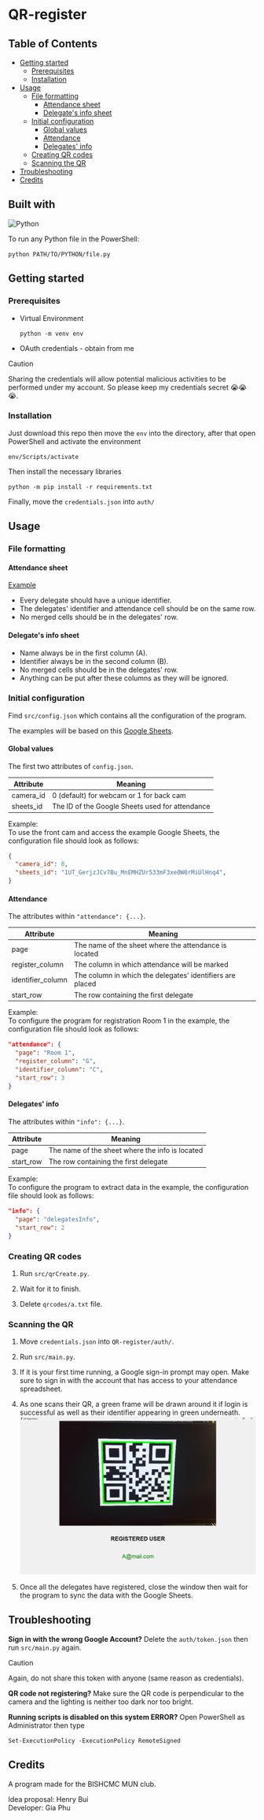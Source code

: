 # QR-register<!-- omit from toc -->

## Table of Contents<!-- omit from toc -->

- [Getting started](#getting-started)
  - [Prerequisites](#prerequisites)
  - [Installation](#installation)
- [Usage](#usage)
  - [File formatting](#file-formatting)
    - [Attendance sheet](#attendance-sheet)
    - [Delegate's info sheet](#delegates-info-sheet)
  - [Initial configuration](#initial-configuration)
    - [Global values](#global-values)
    - [Attendance](#attendance)
    - [Delegates' info](#delegates-info)
  - [Creating QR codes](#creating-qr-codes)
  - [Scanning the QR](#scanning-the-qr)
- [Troubleshooting](#troubleshooting)
- [Credits](#credits)

## Built with<!-- omit from toc -->

![Python](https://img.shields.io/badge/python-3670A0?style=for-the-badge&logo=python&logoColor=ffdd54)  

To run any Python file in the PowerShell:

```shell
python PATH/TO/PYTHON/file.py
```

## Getting started

### Prerequisites

- Virtual Environment
  
  ```shell
  python -m venv env
  ```

- OAuth credentials - obtain from me

> [!CAUTION]  
> Sharing the credentials will allow potential malicious activities to be performed under my account. So please keep my credentials secret :sob::sob::sob:.

### Installation

Just download this repo then move the `env` into the directory, after that open PowerShell and activate the environment

```shell
env/Scripts/activate
```

Then install the necessary libraries

```shell
python -m pip install -r requirements.txt
```

Finally, move the `credentials.json` into `auth/`

## Usage

### File formatting

#### Attendance sheet

[Example](https://docs.google.com/spreadsheets/d/1UT_GerjzJCv7Bu_MnEMHZUr533mF3xe0W0rMiUlHnq4/edit#gid=650366501)

- Every delegate should have a unique identifier.
- The delegates' identifier and attendance cell should be on the same row.
- No merged cells should be in the delegates' row.

#### Delegate's info sheet

- Name always be in the first column (A).
- Identifier always be in the second column (B).
- No merged cells should be in the delegates' row.
- Anything can be put after these columns as they will be ignored.

### Initial configuration

Find `src/config.json` which contains all the configuration of the program.  

The examples will be based on this [Google Sheets](https://docs.google.com/spreadsheets/d/1UT_GerjzJCv7Bu_MnEMHZUr533mF3xe0W0rMiUlHnq4/edit#gid=0).

#### Global values

The first two attributes of `config.json`.

| Attribute         | Meaning                                                  |
|-------------------|----------------------------------------------------------|
| camera_id         | 0 (default) for webcam or 1 for back cam                 |
| sheets_id         | The ID of the Google Sheets used for attendance          |

Example:  
To use the front cam and access the example Google Sheets, the configuration file should look as follows:

```json
{
  "camera_id": 0,
  "sheets_id": "1UT_GerjzJCv7Bu_MnEMHZUr533mF3xe0W0rMiUlHnq4",
}
```

#### Attendance

The attributes within `"attendance": {...}`.

| Attribute         | Meaning                                                  |
|-------------------|----------------------------------------------------------|
| page              | The name of the sheet where the attendance is located    |
| register_column   | The column in which attendance will be marked            |
| identifier_column | The column in which the delegates' identifiers are placed |
| start_row         | The row containing the first delegate                    |

Example:  
To configure the program for registration Room 1 in the example, the configuration file should look as follows:

```json
"attendance": {
  "page": "Room 1",
  "register_column": "G",
  "identifier_column": "C",
  "start_row": 3
}
```

#### Delegates' info

The attributes within `"info": {...}`.

| Attribute         | Meaning                                                  |
|-------------------|----------------------------------------------------------|
| page              | The name of the sheet where the info is located          |
| start_row         | The row containing the first delegate                    |

Example:  
To configure the program to extract data in the example, the configuration file should look as follows:

```json
"info": {
  "page": "delegatesInfo",
  "start_row": 2
}
```

### Creating QR codes

1. Run `src/qrCreate.py`.

2. Wait for it to finish.

3. Delete `qrcodes/a.txt` file.

### Scanning the QR

1. Move `credentials.json` into `QR-register/auth/`.

2. Run `src/main.py`.

3. If it is your first time running, a Google sign-in prompt may open. Make sure to sign in with the account that has access to your attendance spreadsheet.

4. As one scans their QR, a green frame will be drawn around it if login is successful as well as their identifier appearing in green underneath.
  ![successful scan](images/scanSuccess.jpg)

5. Once all the delegates have registered, close the window then wait for the program to sync the data with the Google Sheets.

## Troubleshooting

**Sign in with the wrong Google Account?** Delete the `auth/token.json` then run `src/main.py` again.
> [!CAUTION]  
> Again, do not share this token with anyone (same reason as credentials).

**QR code not registering?** Make sure the QR code is perpendicular to the camera and the lighting is neither too dark nor too bright.

**Running scripts is disabled on this system ERROR?** Open PowerShell as Administrator then type

```shell
Set-ExecutionPolicy -ExecutionPolicy RemoteSigned
```

## Credits

A program made for the BISHCMC MUN club.

Idea proposal: Henry Bui  
Developer: Gia Phu
